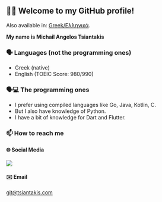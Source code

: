 ## 👋🏻 Welcome to my GitHub profile!

Also available in: [Greek/Ελληνικά](README_gr.md).

**My name is Michail Angelos Tsiantakis**

### 🗣️ Languages (not the programming ones)

* Greek (native)
* English (TOEIC Score: 980/990)

### 🗣️💻 The programming ones

* I prefer using compiled languages like Go, Java, Kotlin, C.
* But I also have knowledge of Python.
* I have a bit of knowledge for Dart and Flutter.

### 📫 How to reach me

#### 🌐 Social Media

[![](https://img.shields.io/badge/linkedin-%230077B5.svg?&style=for-the-badge&logo=linkedin&logoColor=white)](https://www.linkedin.com/in/mtsiantakis/)

#### ✉️ Email
git@tsiantakis.com